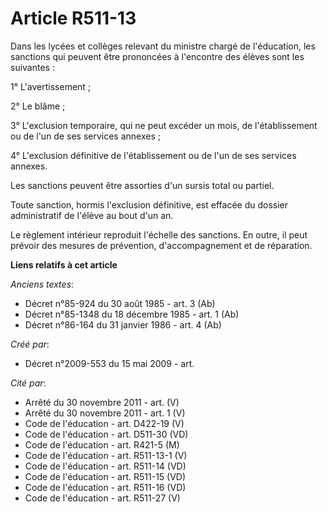 # Article R511-13

Dans les lycées et collèges relevant du ministre chargé de l'éducation, les sanctions qui peuvent être prononcées à
l'encontre des élèves sont les suivantes :

1° L'avertissement ;

2° Le blâme ;

3° L'exclusion temporaire, qui ne peut excéder un mois, de l'établissement ou de l'un de ses services annexes ;

4° L'exclusion définitive de l'établissement ou de l'un de ses services annexes.

Les sanctions peuvent être assorties d'un sursis total ou partiel.

Toute sanction, hormis l'exclusion définitive, est effacée du dossier administratif de l'élève au bout d'un an.

Le règlement intérieur reproduit l'échelle des sanctions. En outre, il peut prévoir des mesures de prévention,
d'accompagnement et de réparation.

**Liens relatifs à cet article**

_Anciens textes_:

  - Décret n°85-924 du 30 août 1985 - art. 3 (Ab)
  - Décret n°85-1348 du 18 décembre 1985 - art. 1 (Ab)
  - Décret n°86-164 du 31 janvier 1986 - art. 4 (Ab)

_Créé par_:

  - Décret n°2009-553 du 15 mai 2009 - art.

_Cité par_:

  - Arrêté du 30 novembre 2011 - art. (V)
  - Arrêté du 30 novembre 2011 - art. 1 (V)
  - Code de l'éducation - art. D422-19 (V)
  - Code de l'éducation - art. D511-30 (VD)
  - Code de l'éducation - art. R421-5 (M)
  - Code de l'éducation - art. R511-13-1 (V)
  - Code de l'éducation - art. R511-14 (VD)
  - Code de l'éducation - art. R511-15 (VD)
  - Code de l'éducation - art. R511-16 (VD)
  - Code de l'éducation - art. R511-27 (V)
